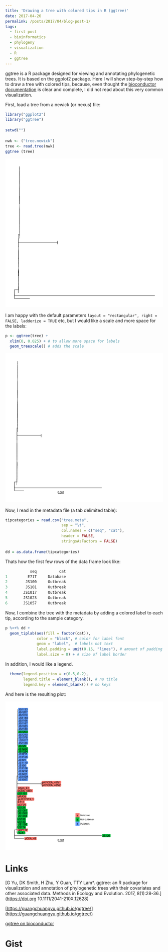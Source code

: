 ```yaml
---
title: 'Drawing a tree with colored tips in R (ggtree)'
date: 2017-04-26
permalink: /posts/2017/04/blog-post-1/
tags:
  - first post
  - bioinformatics
  - phylogeny
  - visualization
  - R
  - ggtree
---
```


ggtree is a R package designed for viewing and annotating phylogenetic trees. It is based on the ggplot2 package. Here I will show step-by-step how to draw a tree with colored tips, because, even thought the [bioconductor documentation](https://bioconductor.org/packages/devel/bioc/vignettes/ggtree/inst/doc/ggtree.html) is clear and complete, I did not read about this very common visualization.

First, load a tree from a newick (or nexus) file:
```R
library("ggplot2")
library("ggtree")

setwd("")

nwk <- ("tree.newick")
tree <- read.tree(nwk)
ggtree (tree)

```

![Naked tree](../images/201704_Rplot_1.png)


I am happy with the default parameters `layout = "rectangular", right = FALSE, ladderize = TRUE` etc, but I would like a scale and more space for the labels:

```R
p <- ggtree(tree) + 
  xlim(0, 0.025) + # to allow more space for labels
  geom_treescale() # adds the scale
```
![Naked tree with scale](../images/201704_Rplot_2.png)

Now, I read in the metadata file (a tab delimited table):

```R
tipcategories = read.csv("tree.meta", 
                         sep = "\t",
                         col.names = c("seq", "cat"), 
                         header = FALSE, 
                         stringsAsFactors = FALSE)

dd = as.data.frame(tipcategories)
```
Thats how the first few rows of the data frame look like:

```R
           seq          cat
1         E71T     Database
2        JS100     Outbreak
3        JS101     Outbreak
4       JS1017     Outbreak
5       JS1023     Outbreak
6       JS1057     Outbreak
```
Now, I combine the tree with the metadata by adding a colored label to each tip, according to the sample category. 


```R
p %<+% dd + 
  geom_tiplab(aes(fill = factor(cat)),
              color = "black", # color for label font
              geom = "label",  # labels not text
              label.padding = unit(0.15, "lines"), # amount of padding around the labels
              label.size = 0) + # size of label border
```
In addition, I would like a legend.
```R
  theme(legend.position = c(0.5,0.2), 
        legend.title = element_blank(), # no title
        legend.key = element_blank()) # no keys
```

And here is the resulting plot:


![Final tree](../images/201704_Rplot_4.png)


# Links

[G Yu, DK Smith, H Zhu, Y Guan, TTY Lam*. ggtree: an R package for visualization and annotation of phylogenetic trees with their covariates and other associated data. Methods in Ecology and Evolution. 2017, 8(1):28-36.](https://doi.org 10.1111/2041-210X.12628)

[https://guangchuangyu.github.io/ggtree/](https://guangchuangyu.github.io/ggtree/)

[ggtree on bioconductor](https://bioconductor.org/packages/release/bioc/html/ggtree.html)


# Gist

<script src="https://gist.github.com/aschuerch/2e467eb8c49fe0f81bddff667ced88fe.js"></script>
